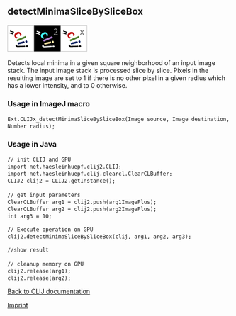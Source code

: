 ## detectMinimaSliceBySliceBox
![Image](images/mini_clij1_logo.png)![Image](images/mini_clij2_logo.png)![Image](images/mini_clijx_logo.png)

Detects local minima in a given square neighborhood of an input image stack. The input image stack is 
processed slice by slice. Pixels in the resulting image are set to 1 if there is no other pixel in a 
given radius which has a lower intensity, and to 0 otherwise.

### Usage in ImageJ macro
```
Ext.CLIJx_detectMinimaSliceBySliceBox(Image source, Image destination, Number radius);
```


### Usage in Java
```
// init CLIJ and GPU
import net.haesleinhuepf.clij2.CLIJ;
import net.haesleinhuepf.clij.clearcl.ClearCLBuffer;
CLIJ2 clij2 = CLIJ2.getInstance();

// get input parameters
ClearCLBuffer arg1 = clij2.push(arg1ImagePlus);
ClearCLBuffer arg2 = clij2.push(arg2ImagePlus);
int arg3 = 10;
```

```
// Execute operation on GPU
clij2.detectMinimaSliceBySliceBox(clij, arg1, arg2, arg3);
```

```
//show result

// cleanup memory on GPU
clij2.release(arg1);
clij2.release(arg2);
```


[Back to CLIJ documentation](https://clij.github.io/)

[Imprint](https://clij.github.io/imprint)
